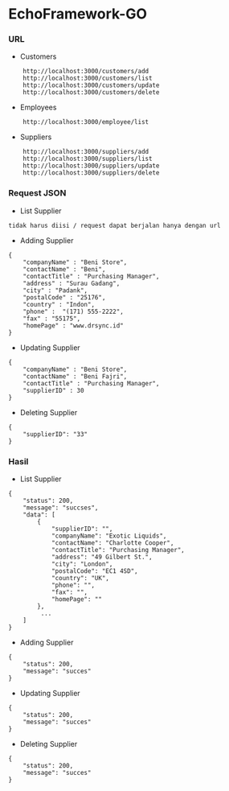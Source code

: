 # EchoFramework-GO

### URL
* Customers
```
    http://localhost:3000/customers/add
    http://localhost:3000/customers/list
    http://localhost:3000/customers/update
    http://localhost:3000/customers/delete
```
    
    
* Employees
```
    http://localhost:3000/employee/list
```
    
* Suppliers
```
    http://localhost:3000/suppliers/add
    http://localhost:3000/suppliers/list
    http://localhost:3000/suppliers/update
    http://localhost:3000/suppliers/delete
``` 
    
### Request JSON
* List Supplier
```
tidak harus diisi / request dapat berjalan hanya dengan url
```

* Adding Supplier
```
{
    "companyName" : "Beni Store",
    "contactName" : "Beni",
    "contactTitle" : "Purchasing Manager",
    "address" : "Surau Gadang",
    "city" : "Padank",
    "postalCode" : "25176",
    "country" : "Indon",
    "phone" :  "(171) 555-2222",
    "fax" : "55175",
    "homePage" : "www.drsync.id"
}
```

* Updating Supplier
```
{
    "companyName" : "Beni Store",
    "contactName" : "Beni Fajri",
    "contactTitle" : "Purchasing Manager",
    "supplierID" : 30
}
```


* Deleting Supplier
```
{
    "supplierID": "33"
}
```

### Hasil
* List Supplier
```
{
    "status": 200,
    "message": "succses",
    "data": [
        {
            "supplierID": "",
            "companyName": "Exotic Liquids",
            "contactName": "Charlotte Cooper",
            "contactTitle": "Purchasing Manager",
            "address": "49 Gilbert St.",
            "city": "London",
            "postalCode": "EC1 4SD",
            "country": "UK",
            "phone": "",
            "fax": "",
            "homePage": ""
        },
         ...
    ]
}
```

* Adding Supplier
```
{
    "status": 200,
    "message": "succes"
}
```

* Updating Supplier
```
{
    "status": 200,
    "message": "succes"
}
```


* Deleting Supplier
```
{
    "status": 200,
    "message": "succes"
}
```




